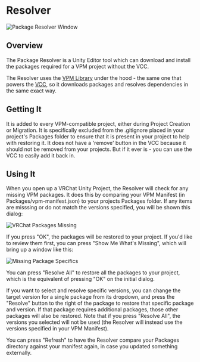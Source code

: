 # Resolver

![Package Resolver Window](/images/resolver.png)

## Overview
The Package Resolver is a Unity Editor tool which can download and install the packages required for a VPM project without the VCC.

The Resolver uses the [VPM Library](/guides/glossary#vpm) under the hood - the same one that powers the [VCC](/guides/glossary#vcc), so it downloads packages and resolves dependencies in the same exact way.

## Getting It
It is added to every VPM-compatible project, either during Project Creation or Migration. It is specifically excluded from the .gitignore placed in your project's Packages folder to ensure that it is present in your project to help with restoring it. It does not have a 'remove' button in the VCC because it should not be removed from your projects. But if it ever is - you can use the VCC to easily add it back in.

## Using It

When you open up a VRChat Unity Project, the Resolver will check for any missing VPM packages. It does this by comparing your VPM Manifest (in Packages/vpm-manifest.json) to your projects Packages folder.
If any items are misssing or do not match the versions specified, you will be shown this dialog:

![VRChat Packages Missing](/images/resolver-missing.png)

If you press "OK", the packages will be restored to your project. If you'd like to review them first, you can press "Show Me What's Missing", which will bring up a window like this:

![Missing Package Specifics](/images/resolver-specifics.png)

You can press "Resolve All" to restore all the packages to your project, which is the equivalent of pressing "OK" on the initial dialog.

If you want to select and resolve specific versions, you can change the target version for a single package from its dropdown, and press the "Resolve" button to the right of the package to restore that specific package and version. If that package requires additional packages, those other packages will also be restored. Note that if you press "Resolve All", the versions you selected will not be used (the Resolver will instead use the versions specified in your VPM Manifest).

You can press "Refresh" to have the Resolver compare your Packages directory against your manifest again, in case you updated something externally.